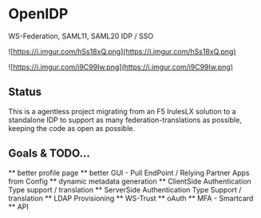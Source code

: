 # OpenIDP
WS-Federation, SAML11, SAML20 IDP / SSO

![https://i.imgur.com/hSs18xQ.png](https://i.imgur.com/hSs18xQ.png)

![https://i.imgur.com/i9C99Iw.png](https://i.imgur.com/i9C99Iw.png)

## Status

This is a agentless project migrating from an F5 IrulesLX solution to a standalone IDP to support as many federation-translations as possible, keeping the code as open as possible.  

## Goals & TODO...
** better profile page
** better GUI - Pull EndPoint / Relying Partner Apps from Config
** dynamic metadata generation
** ClientSide Authentication Type support / translation
** ServerSide Authentication Type Support / translation
** LDAP Provisioning
** WS-Trust
** oAuth
** MFA - Smartcard
** API
